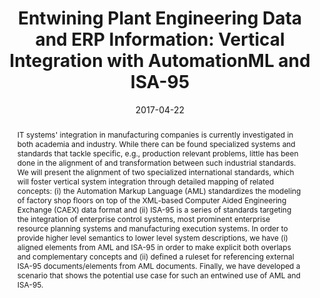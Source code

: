---
abstract: 'IT systems'' integration in manufacturing companies is currently investigated
  in both academia and industry. While there can be found specialized systems and
  standards that tackle specific, e.g., production relevant problems, little has been
  done in the alignment of and transformation between such industrial standards. We
  will present the alignment of two specialized international standards, which will
  foster vertical system integration through detailed mapping of related concepts:
  (i) the Automation Markup Language (AML) standardizes the modeling of factory shop
  floors on top of the XML-based Computer Aided Engineering Exchange (CAEX) data format
  and (ii) ISA-95 is a series of standards targeting the integration of enterprise
  control systems, most prominent enterprise resource planning systems and manufacturing
  execution systems. In order to provide higher level semantics to lower level system
  descriptions, we have (i) aligned elements from AML and ISA-95 in order to make
  explicit both overlaps and complementary concepts and (ii) defined a ruleset for
  referencing external ISA-95 documents/elements from AML documents. Finally, we have
  developed a scenario that shows the potential use case for such an entwined use
  of AML and ISA-95.'
authors:
- Bernhard Wally
- Christian Huemer
- Alexandra Mazak
date: '2017-04-22'
featured: false
links:
- name: Publik
  url: https://publik.tuwien.ac.at/showentry.php?ID=258975&lang=2
publication: 'Talk: 3rd International Conference on Control, Automation and Robotics
  (ICCAR 2017), Nagoya, Japan; 04-22-2017 - 04-24-2017; in: "Proceedings of the 3rd
  International Conference on Control, Automation and Robotics", IEEE Press, (2017),
  ISBN: 978-1-5090-6087-0; 356 - 364'
publication_types:
- '1'
publishDate: '2017-04-22'
title: 'Entwining Plant Engineering Data and ERP Information: Vertical Integration
  with AutomationML and ISA-95'
url_pdf: ''
---